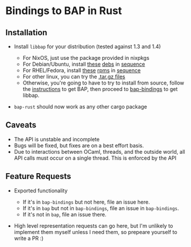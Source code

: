 # Bindings to BAP in Rust
## Installation
* Install `libbap` for your distribution (tested against 1.3 and 1.4)

  * For NixOS, just use the package provided in nixpkgs
  * For Debian/Ubuntu, install [these](https://mirrors.aegis.cylab.cmu.edu/bap/1.4.0/bap_1.4.0.deb) [debs](https://mirrors.aegis.cylab.cmu.edu/bap/1.4.0/libbap_1.4.0.deb) in [sequence](https://mirrors.aegis.cylab.cmu.edu/bap/1.4.0/libbap-dev_1.4.0.deb)
  * For RHEL/Fedora, install [these](https://mirrors.aegis.cylab.cmu.edu/bap/1.4.0/bap-1.4.0-2.x86_64.rpm) [rpms](https://mirrors.aegis.cylab.cmu.edu/bap/1.4.0/libbap-1.4.0-2.x86_64.rpm) in [sequence](https://mirrors.aegis.cylab.cmu.edu/bap/1.4.0/libbap-dev-1.4.0-2.x86_64.rpm)
  * For other linux, you can try the [.tar.gz files](https://mirrors.aegis.cylab.cmu.edu/bap/1.4.0)
  * Otherwise, you're going to have to try to install from source, follow the [instructions](https://github.com/BinaryAnalysisPlatform/bap) to get BAP, then proceed to [bap-bindings](https://github.com/BinaryAnalysisPlatform/bap-bindings) to get libbap.

* `bap-rust` should now work as any other cargo package

## Caveats
* The API is unstable and incomplete
* Bugs will be fixed, but fixes are on a best effort basis.
* Due to interactions between OCaml, threads, and the outside world, all API calls must occur on a single thread. This is enforced by the API

## Feature Requests
* Exported functionality

  * If it's in `bap-bindings` but not here, file an issue here.
  * If it's in `bap` but not in `bap-bindings`, file an issue in `bap-bindings`.
  * If it's not in `bap`, file an issue there.

* High level representation requests can go here, but I'm unlikely to implement them myself unless I need them, so prepeare yourself to write a PR :)
